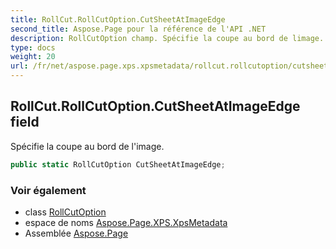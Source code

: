 ```yaml
---
title: RollCut.RollCutOption.CutSheetAtImageEdge
second_title: Aspose.Page pour la référence de l'API .NET
description: RollCutOption champ. Spécifie la coupe au bord de limage.
type: docs
weight: 20
url: /fr/net/aspose.page.xps.xpsmetadata/rollcut.rollcutoption/cutsheetatimageedge/
---
```

## RollCut.RollCutOption.CutSheetAtImageEdge field

Spécifie la coupe au bord de l'image.

```csharp
public static RollCutOption CutSheetAtImageEdge;
```

### Voir également

* class [RollCutOption](../)
* espace de noms [Aspose.Page.XPS.XpsMetadata](../../rollcut.rollcutoption/)
* Assemblée [Aspose.Page](../../../)


